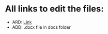 # All links to edit the files:
- ARD: [Link](https://docs.google.com/document/d/1oPgNNwSKCco-iNwoBO8twhPcQS6HeCvUtNnhfDnNm0c/edit?usp=sharing)
- ADD: .docx file in docs folder
